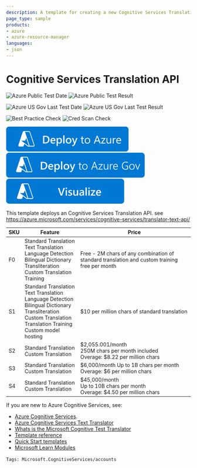 ```yaml
---
description: A template for creating a new Cognitive Services Translation API
page_type: sample
products:
- azure
- azure-resource-manager
languages:
- json
---
```

# Cognitive Services Translation API

![Azure Public Test Date](https://azurequickstartsservice.blob.core.windows.net/badges/quickstarts/microsoft.cognitiveservices/cognitive-services-translate/PublicLastTestDate.svg)
![Azure Public Test Result](https://azurequickstartsservice.blob.core.windows.net/badges/quickstarts/microsoft.cognitiveservices/cognitive-services-translate/PublicDeployment.svg)

![Azure US Gov Last Test Date](https://azurequickstartsservice.blob.core.windows.net/badges/quickstarts/microsoft.cognitiveservices/cognitive-services-translate/FairfaxLastTestDate.svg)
![Azure US Gov Last Test Result](https://azurequickstartsservice.blob.core.windows.net/badges/quickstarts/microsoft.cognitiveservices/cognitive-services-translate/FairfaxDeployment.svg)

![Best Practice Check](https://azurequickstartsservice.blob.core.windows.net/badges/quickstarts/microsoft.cognitiveservices/cognitive-services-translate/BestPracticeResult.svg)
![Cred Scan Check](https://azurequickstartsservice.blob.core.windows.net/badges/quickstarts/microsoft.cognitiveservices/cognitive-services-translate/CredScanResult.svg)

[![Deploy To Azure](https://raw.githubusercontent.com/Azure/azure-quickstart-templates/master/1-CONTRIBUTION-GUIDE/images/deploytoazure.svg?sanitize=true)](https://portal.azure.com/#create/Microsoft.Template/uri/https%3A%2F%2Fraw.githubusercontent.com%2FAzure%2Fazure-quickstart-templates%2Fmaster%2Fquickstarts%2Fmicrosoft.cognitiveservices%2Fcognitive-services-translate%2Fazuredeploy.json)
[![Deploy To Azure US Gov](https://raw.githubusercontent.com/Azure/azure-quickstart-templates/master/1-CONTRIBUTION-GUIDE/images/deploytoazuregov.svg?sanitize=true)](https://portal.azure.us/#create/Microsoft.Template/uri/https%3A%2F%2Fraw.githubusercontent.com%2FAzure%2Fazure-quickstart-templates%2Fmaster%2Fquickstarts%2Fmicrosoft.cognitiveservices%2Fcognitive-services-translate%2Fazuredeploy.json)
[![Visualize](https://raw.githubusercontent.com/Azure/azure-quickstart-templates/master/1-CONTRIBUTION-GUIDE/images/visualizebutton.svg?sanitize=true)](http://armviz.io/#/?load=https%3A%2F%2Fraw.githubusercontent.com%2FAzure%2Fazure-quickstart-templates%2Fmaster%2Fquickstarts%2Fmicrosoft.cognitiveservices%2Fcognitive-services-translate%2Fazuredeploy.json)

This template deploys an Cognitive Services Translation API. see  https://azure.microsoft.com/services/cognitive-services/translator-text-api/

| SKU  | Feature                                                      | Price                                                        |
| ---- | ------------------------------------------------------------ | ------------------------------------------------------------ |
| F0   | Standard Translation  <br />Text Translation <br />Language Detection <br />Bilingual Dictionary Transliteration <br />Custom Translation Training | Free - 2M chars of any combination of standard translation and custom training free per month |
| S1   | Standard Translation  <br />Text Translation <br />Language Detection <br />Bilingual Dictionary Transliteration<br />Custom Translation  <br />Translation Training <br />Custom model hosting | $10 per million chars of standard translation                |
| S2   | Standard Translation <br />Custom Translation                | $2,055.001/month<br/>250M chars per month included<br/>Overage: $8.22 per million chars |
| S3   | Standard Translation <br />Custom Translation                | $6,000/month Up to 1B chars per month Overage: $6 per million chars |
| S4   | Standard Translation <br />Custom Translation                | $45,000/month<br/>Up to 10B chars per month<br/>Overage: $4.50 per million chars |

If you are new to Azure Cognitive Services, see:

- [Azure Cognitive Services](https://azure.microsoft.com/services/cognitive-services/).
- [Azure Cognitive Services Text Translator](https://azure.microsoft.com/services/cognitive-services/translator-text-api/)
- [Whats is the Microsoft Cognitive Test Translator](https://docs.microsoft.com/azure/cognitive-services/Translator/translator-info-overview)
- [Template reference](https://azure.microsoft.com/resources/templates/?referenceType=Microsoft.Cognitiveservices)
- [Quick Start templates](https://azure.microsoft.com/resources/templates/?resourceType=Microsoft.Cognitiveservices)
- [Microsoft Learn Modules](https://docs.microsoft.com/learn/browse/?products=azure&term=cognitive)

`Tags: Microsoft.CognitiveServices/accounts`
